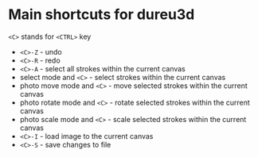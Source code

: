 # Main shortcuts for dureu3d

`<C>` stands for `<CTRL>` key

* `<C>-Z` - undo
* `<C>-R` - redo
* `<C>-A` - select all strokes within the current canvas
* select mode and `<C>` - select strokes within the current canvas
* photo move mode and `<C>` - move selected strokes within the current canvas
* photo rotate mode and `<C>` - rotate selected strokes within the current canvas
* photo scale mode and `<C>` - scale selected strokes within the current canvas
* `<C>-I` - load image to the current canvas
* `<C>-S` - save changes to file
